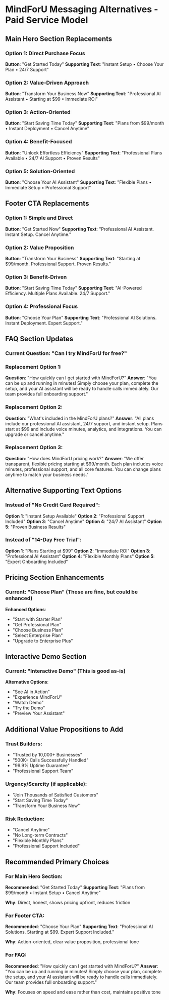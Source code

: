 # MindForU Messaging Alternatives - Paid Service Model

## Main Hero Section Replacements

### Option 1: Direct Purchase Focus
**Button**: "Get Started Today"
**Supporting Text**: "Instant Setup • Choose Your Plan • 24/7 Support"

### Option 2: Value-Driven Approach
**Button**: "Transform Your Business Now"
**Supporting Text**: "Professional AI Assistant • Starting at $99 • Immediate ROI"

### Option 3: Action-Oriented
**Button**: "Start Saving Time Today"
**Supporting Text**: "Plans from $99/month • Instant Deployment • Cancel Anytime"

### Option 4: Benefit-Focused
**Button**: "Unlock Effortless Efficiency"
**Supporting Text**: "Professional Plans Available • 24/7 AI Support • Proven Results"

### Option 5: Solution-Oriented
**Button**: "Choose Your AI Assistant"
**Supporting Text**: "Flexible Plans • Immediate Setup • Professional Support"

## Footer CTA Replacements

### Option 1: Simple and Direct
**Button**: "Get Started Now"
**Supporting Text**: "Professional AI Assistant. Instant Setup. Cancel Anytime."

### Option 2: Value Proposition
**Button**: "Transform Your Business"
**Supporting Text**: "Starting at $99/month. Professional Support. Proven Results."

### Option 3: Benefit-Driven
**Button**: "Start Saving Time Today"
**Supporting Text**: "AI-Powered Efficiency. Multiple Plans Available. 24/7 Support."

### Option 4: Professional Focus
**Button**: "Choose Your Plan"
**Supporting Text**: "Professional AI Solutions. Instant Deployment. Expert Support."

## FAQ Section Updates

### Current Question: "Can I try MindForU for free?"

### Replacement Option 1:
**Question**: "How quickly can I get started with MindForU?"
**Answer**: "You can be up and running in minutes! Simply choose your plan, complete the setup, and your AI assistant will be ready to handle calls immediately. Our team provides full onboarding support."

### Replacement Option 2:
**Question**: "What's included in the MindForU plans?"
**Answer**: "All plans include our professional AI assistant, 24/7 support, and instant setup. Plans start at $99 and include voice minutes, analytics, and integrations. You can upgrade or cancel anytime."

### Replacement Option 3:
**Question**: "How does MindForU pricing work?"
**Answer**: "We offer transparent, flexible pricing starting at $99/month. Each plan includes voice minutes, professional support, and all core features. You can change plans anytime to match your business needs."

## Alternative Supporting Text Options

### Instead of "No Credit Card Required":

**Option 1**: "Instant Setup Available"
**Option 2**: "Professional Support Included"
**Option 3**: "Cancel Anytime"
**Option 4**: "24/7 AI Assistant"
**Option 5**: "Proven Business Results"

### Instead of "14-Day Free Trial":

**Option 1**: "Plans Starting at $99"
**Option 2**: "Immediate ROI"
**Option 3**: "Professional AI Assistant"
**Option 4**: "Flexible Monthly Plans"
**Option 5**: "Expert Onboarding Included"

## Pricing Section Enhancements

### Current: "Choose Plan" (These are fine, but could be enhanced)

**Enhanced Options**:
- "Start with Starter Plan"
- "Get Professional Plan"
- "Choose Business Plan"
- "Select Enterprise Plan"
- "Upgrade to Enterprise Plus"

## Interactive Demo Section

### Current: "Interactive Demo" (This is good as-is)

**Alternative Options**:
- "See AI in Action"
- "Experience MindForU"
- "Watch Demo"
- "Try the Demo"
- "Preview Your Assistant"

## Additional Value Propositions to Add

### Trust Builders:
- "Trusted by 10,000+ Businesses"
- "500K+ Calls Successfully Handled"
- "99.9% Uptime Guarantee"
- "Professional Support Team"

### Urgency/Scarcity (if applicable):
- "Join Thousands of Satisfied Customers"
- "Start Saving Time Today"
- "Transform Your Business Now"

### Risk Reduction:
- "Cancel Anytime"
- "No Long-term Contracts"
- "Flexible Monthly Plans"
- "Professional Support Included"

## Recommended Primary Choices

### For Main Hero Section:
**Recommended**: "Get Started Today"
**Supporting Text**: "Plans from $99/month • Instant Setup • Cancel Anytime"

**Why**: Direct, honest, shows pricing upfront, reduces friction

### For Footer CTA:
**Recommended**: "Choose Your Plan"
**Supporting Text**: "Professional AI Solutions. Starting at $99. Expert Support Included."

**Why**: Action-oriented, clear value proposition, professional tone

### For FAQ:
**Recommended**: "How quickly can I get started with MindForU?"
**Answer**: "You can be up and running in minutes! Simply choose your plan, complete the setup, and your AI assistant will be ready to handle calls immediately. Our team provides full onboarding support."

**Why**: Focuses on speed and ease rather than cost, maintains positive tone

